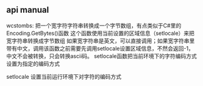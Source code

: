 ## api manual

wcstombs:
把一个宽字符字符串转换成一个字节数组，有点类似于C#里的Encoding.GetBytes()函数
这个函数使用当前设置的区域信息（setlocale）来把宽字符串转换成字节数组
如果宽字符串是英文，可以直接调用；如果宽字符串里带有中文，调用该函数之前需要先调用setlocale设置区域信息，不然会返回-1，中文不会被转换，只会转换ascii码。
setlocale函数把当前环境下的字符编码方式设置为指定的编码方式

setlocale
设置当前运行环境下对字符的编码方式